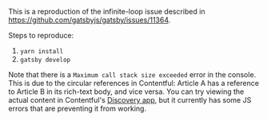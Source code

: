 This is a reproduction of the infinite-loop issue described in https://github.com/gatsbyjs/gatsby/issues/11364.

Steps to reproduce:

1. `yarn install`
2. `gatsby develop`

Note that there is a `Maximum call stack size exceeded` error in the console. This is due to the circular references in Contentful: Article A has a reference to Article B in its rich-text body, and vice versa. You can try viewing the actual content in Contentful's [Discovery app](https://discovery.contentful.com/entries/by-content-type?delivery_access_token=04QAYaRsr548atM4KwInDCWk8v84agx0uS7r8LrQutk&preview=false&preview_access_token=&space_id=j66qheg22uli), but it currently has some JS errors that are preventing it from working.
